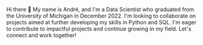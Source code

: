 Hi there 👋 My name is André, and I'm a Data Scientist who graduated from the University of Michigan in December 2022. I'm looking to collaborate on projects aimed at further developing my skills in Python and SQL. I'm eager to contribute to impactful projects and continue growing in my field. Let's connect and work together!

<!--
**apakle/apakle** is a ✨ _special_ ✨ repository because its `README.md` (this file) appears on your GitHub profile.

Here are some ideas to get you started:

- 🔭 I’m currently working on ...
- 🌱 I’m currently learning ...
- 👯 I’m looking to collaborate on ...
- 🤔 I’m looking for help with ...
- 💬 Ask me about ...
- 📫 How to reach me: ...
- 😄 Pronouns: ...
- ⚡ Fun fact: ...
-->
